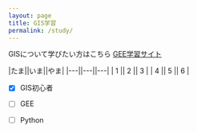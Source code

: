 ```yaml
---
layout: page
title: GIS学習
permalink: /study/
---
```


GISについて学びたい方はこちら
[GEE学習サイト](https://tamak1313.github.io/GEEflood/)

|たま||いま||やま|
|---||---||---|
| 1 || 2 || 3 |
| 4 || 5 || 6 |

- [x] GIS初心者

- [ ] GEE

- [ ] Python
